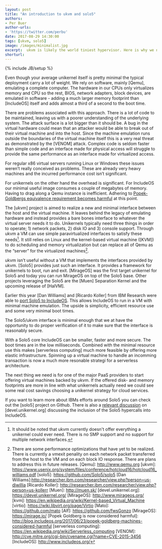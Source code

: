 ```yaml
---
layout: post
title: "An introduction to ukvm and solo5"
authors: 
- Per Buer
author-urls: 
- 'https://twitter.com/perbu'
date: 2017-08-29 14:30:00
tags: [ukvm, solo5]
image: /images/minimalist.jpg
excerpt:  ukvm is likely the world tiniest hypervisor. Here is why we need it. 
shorturl: 
---
```

{% include JB/setup %}

Even though your average unikernel itself is pretty minimal the typical deployment carry a lot of weight. We rely on software, mainly [Qemu], emulating a complete computer. The hardware in our CPUs only virtualizes memory and CPU so the rest, BIOS, network adapters, block devices, are emulated in software - adding a much larger memory footprint than [IncludeOS] itself and adds almost a third of a second to the boot time.

There are problems associated with this approach.  There is a lot of code to be maintained, leaving us with a poorer understanding of the underlying system. The attack surface is a lot bigger than it should be. A bug in the virtual hardware could mean that an attacker would be able to break out of their virtual machine and into the host. Since the machine emulation runs outside the boundaries of the virtual machine itself this is a very real threat as demonstrated by the [VENOM] attack. Complex code is seldom faster than simple code and an interface made for physical access will struggle to provide the same performance as an interface made for virtualized access.

For regular x86 virtual servers running Linux or Windows these issues weren’t really conceived as problems. These are already very heavy machines and the incurred performance cost isn’t significant.

For unikernels on the other hand the overhead is significant. For IncludeOS our minimal useful image consumes a couple of megabytes of memory. Having to drag along a Qemu instance is inefficient. Adhering to [Popek-Goldbergs equivalence requirement becomes harmful](http://blog.includeos.org/2017/06/23/popek-goldberg-machines-considered-harmful) at this point.

The [ukvm] project is aimed to realize a new and minimal interface between the host and the virtual machine. It leaves behind the legacy of emulating hardware and instead provides a bare bones interface to whatever the virtual server needs it to do. Unikernels typically need three things in order to operate; 1) network packets, 2) disk IO and 3) console support. Through ukvm a VM can use simple paravirtualized interfaces to satisfy these needs[^footnote1]. It still relies on Linux and the kernel-based virtual machine ([KVM]) to do scheduling and memory virtualization but can replace all of Qemu as the “server” for the virtualized machines[^footnote2]. 

ukvm isn’t useful without a VM that implements the interfaces provided by ukvm. [Solo5] provides just such an interface. It provides a framework for unikernels to boot, run and exit. [MirageOS] was the first target unikernel for Solo5 and today you can run MirageOS on top of the Solo5 base. Other projects leveraging the Solo5 are the [Muen] Separation Kernel and the upcoming release of [HalVM].

Earlier this year [Dan Williams] and [Ricardo Koller] from IBM Research were able to [port Solo5 to IncludeOS](http://blog.includeos.org/2017/08/29/includeos-on-solo5-and-ukvm). This allows IncludeOS to run in a VM with minimal machine emulation. The upside is simplicity, efficient resource use and some very minimal boot times. 

The Solo5/ukvm interface is minimal enough that we at have the opportunity to do proper verification of it to make sure that the interface is reasonably secure.

With a Solo5 core IncludeOS can be smaller, faster and more secure. The boot times are in the low milliseconds. Combined with the minimal resource use this makes [serverless computing] much more feasible by offering more elastic infrastructure. Spinning up a virtual machine to handle an incomming transaction is now a much more resonable strategi for a serverless architecture.

The next thing we need is for one of the major PaaS providers to start offering virtual machines backed by ukvm. If the offered disk- and memory footprints are more in line with what unikernels actually need we could see some real cost savings choosing a unikernel strategy for cloud services. 

If you want to learn more about IBMs efforts around Solo5 you can check out the [solo5] project on Github. There is also a [relevant discussion](https://devel.unikernel.org/t/includeos-in-ukvm-solo5/249/3) on [devel.unikernel.org] discussing the inclusion of the Solo5 hypercalls into IncludeOS. 

[^footnote1]: It should be noted that ukvm currently doesn't offer everything a unikernel could ever need. There is no SMP support and no support for multiple network interfaces.
[^footnote2]: There are some performance optimizations that have yet to be realized. There is currently a vmexit penality on each network packet transferred from the host to the VM and on each block IO response. There are plans to address this in future releases.
[Qemu]: http://www.qemu.org
[ukvm]: https://www.usenix.org/system/files/conference/hotcloud16/hotcloud16_williams.pdf
[solo5]: https://github.com/Solo5/solo5
[Dan Williams]:http://researcher.ibm.com/researcher/view.php?person=us-djwillia
[Ricardo Koller]: http://researcher.ibm.com/researcher/view.php?person=us-kollerr
[Muen]: http://muen.sk/
[devel.unikernel.org]: https://devel.unikernel.org/
[MirageOS]: http://www.mirageos.org/
[kvm]: https://en.wikipedia.org/wiki/Kernel-based_Virtual_Machine
[virtio]: https://wiki.libvirt.org/page/Virtio
[Mato]: https://github.com/mato
[Alf]: https://github.com/fwsGonzo
[MirageOS]: https://mirage.io/
[Popek Goldberg is now considered harmful]: http://blog.includeos.org/2017/06/23/popek-goldberg-machines-considered-harmful
[serverless computing]: https://en.wikipedia.org/wiki/Serverless_computing
[VENOM]: http://cve.mitre.org/cgi-bin/cvename.cgi?name=CVE-2015-3456
[IncludeOS]: http://www.includeos.org/


